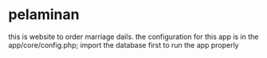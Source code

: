 # pelaminan

this is website to order marriage dails.
the configuration for this app is in the app/core/config.php;
import the database first to run the app properly
